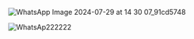 ![WhatsApp Image 2024-07-29 at 14 30 07_91cd5748](https://github.com/user-attachments/assets/5d57bb85-420d-4376-a6c6-c6a38db49ac9)


![WhatsAp222222](https://github.com/user-attachments/assets/e01ba578-8db8-46d7-8d88-1df69e4807b6)
